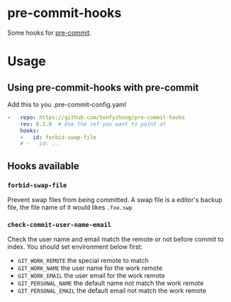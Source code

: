 # pre-commit-hooks
Some hooks for [pre-commit](https://pre-commit.com/).

# Usage
## Using pre-commit-hooks with pre-commit
Add this to you .pre-commit-config.yaml
```yaml
-   repo: https://github.com/tenfyzhong/pre-commit-hooks
    rev: 0.1.0  # Use the ref you want to point at
    hooks:
    -   id: forbid-swap-file
    # -   id: ...
```

## Hooks available
### `forbid-swap-file`
Prevent swap files from being committed.
A swap file is a editor's backup file, the file name of it would likes `.foo.swp`


### `check-commit-user-name-email`
Check the user name and email match the remote or not before commit to index.
You should set environment below first:
- `GIT_WORK_REMOTE` the special remote to match
- `GIT_WORK_NAME` the user name for the work remote
- `GIT_WORK_EMAIL` the user email for the work remote
- `GIT_PERSONAL_NAME` the default name not match the work remote
- `GIT_PERSONAL_EMAIL` the default email not match the work remote
